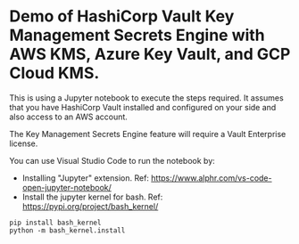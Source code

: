# Demo of HashiCorp Vault Key Management Secrets Engine with AWS KMS, Azure Key Vault, and GCP Cloud KMS.
This is using a Jupyter notebook to execute the steps required.
It assumes that you have HashiCorp Vault installed and configured on your side and also access to an AWS account.

The Key Management Secrets Engine feature will require a Vault Enterprise license.

You can use Visual Studio Code to run the notebook by:
- Installing "Jupyter" extension. Ref: https://www.alphr.com/vs-code-open-jupyter-notebook/
- Install the jupyter kernel for bash. Ref: https://pypi.org/project/bash_kernel/
```shell
pip install bash_kernel
python -m bash_kernel.install
```
